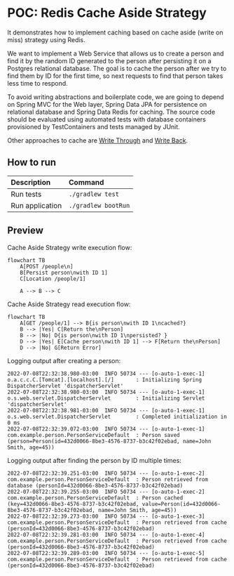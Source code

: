 # POC: Redis Cache Aside Strategy

It demonstrates how to implement caching based on cache aside (write on miss) strategy using Redis.

We want to implement a Web Service that allows us to create a person and find it by the random ID generated to the
person after persisting it on a Postgres relational database. The goal is to cache the person after we try to find them
by ID for the first time, so next requests to find that person takes less time to respond.

To avoid writing abstractions and boilerplate code, we are going to depend on Spring MVC for the Web layer, Spring Data
JPA for persistence on relational database and Spring Data Redis for caching. The source code should be evaluated using
automated tests with database containers provisioned by TestContainers and tests managed by JUnit.

Other approaches to cache are [Write Through](https://github.com/lucasvalenteds/poc-redis-cache-write-through)
and [Write Back](https://github.com/lucasvalenteds/poc-redis-cache-write-back).

## How to run

| Description     | Command             |
|:----------------|:--------------------|
| Run tests       | `./gradlew test`    |
| Run application | `./gradlew bootRun` |

## Preview

Cache Aside Strategy write execution flow:

```mermaid
flowchart TB
    A[POST /people\n]
    B[Persist person\nwith ID 1]
    C[Location /people/1]

    A --> B --> C
```

Cache Aside Strategy read execution flow:

```mermaid
flowchart TB
    A[GET /people/1] --> B{is person\nwith ID 1\ncached?}
    B --> |Yes| C[Return the\nPerson]
    B --> |No| D{is person\nwith ID 1\npersisted? }
    D --> |Yes| E[Cache person\nwith ID 1] --> F[Return the\nPerson]
    D --> |No| G[Return Error]
```

Logging output after creating a person:

```text
2022-07-08T22:32:38.980-03:00  INFO 50734 --- [o-auto-1-exec-1] o.a.c.c.C.[Tomcat].[localhost].[/]       : Initializing Spring DispatcherServlet 'dispatcherServlet'
2022-07-08T22:32:38.980-03:00  INFO 50734 --- [o-auto-1-exec-1] o.s.web.servlet.DispatcherServlet        : Initializing Servlet 'dispatcherServlet'
2022-07-08T22:32:38.981-03:00  INFO 50734 --- [o-auto-1-exec-1] o.s.web.servlet.DispatcherServlet        : Completed initialization in 0 ms
2022-07-08T22:32:39.072-03:00  INFO 50734 --- [o-auto-1-exec-1] com.example.person.PersonServiceDefault  : Person saved (person=Person(id=432d0066-8be3-4576-8737-b3c42f02ebad, name=John Smith, age=45))
```

Logging output after finding the person by ID multiple times:

```text
2022-07-08T22:32:39.251-03:00  INFO 50734 --- [o-auto-1-exec-2] com.example.person.PersonServiceDefault  : Person retrieved from database (personId=432d0066-8be3-4576-8737-b3c42f02ebad)
2022-07-08T22:32:39.255-03:00  INFO 50734 --- [o-auto-1-exec-2] com.example.person.PersonServiceDefault  : Person cached (key=432d0066-8be3-4576-8737-b3c42f02ebad, value=Person(id=432d0066-8be3-4576-8737-b3c42f02ebad, name=John Smith, age=45))
2022-07-08T22:32:39.273-03:00  INFO 50734 --- [o-auto-1-exec-3] com.example.person.PersonServiceDefault  : Person retrieved from cache (personId=432d0066-8be3-4576-8737-b3c42f02ebad)
2022-07-08T22:32:39.281-03:00  INFO 50734 --- [o-auto-1-exec-4] com.example.person.PersonServiceDefault  : Person retrieved from cache (personId=432d0066-8be3-4576-8737-b3c42f02ebad)
2022-07-08T22:32:39.289-03:00  INFO 50734 --- [o-auto-1-exec-5] com.example.person.PersonServiceDefault  : Person retrieved from cache (personId=432d0066-8be3-4576-8737-b3c42f02ebad)
```
